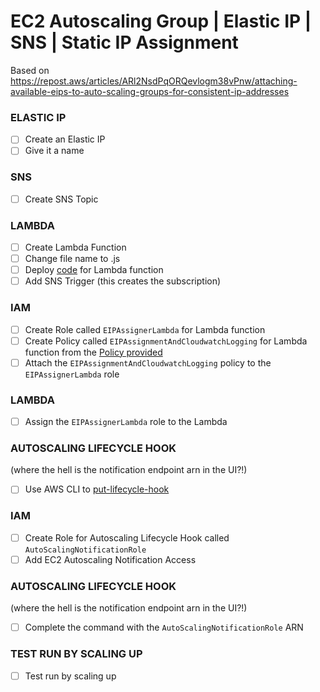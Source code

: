 # EC2 Autoscaling Group | Elastic IP | SNS | Static IP Assignment

Based on https://repost.aws/articles/ARl2NsdPqORQevlogm38vPnw/attaching-available-eips-to-auto-scaling-groups-for-consistent-ip-addresses

### ELASTIC IP
- [ ] Create an Elastic IP
- [ ] Give it a name

### SNS
- [ ] Create SNS Topic

### LAMBDA
- [ ] Create Lambda Function
- [ ] Change file name to .js
- [ ] Deploy [code](eipAssigner.js) for Lambda function
- [ ] Add SNS Trigger (this creates the subscription)

### IAM
- [ ] Create Role called `EIPAssignerLambda` for Lambda function
- [ ] Create Policy called `EIPAssignmentAndCloudwatchLogging` for Lambda function from the [Policy provided](assignEipLamda.json)
- [ ] Attach the `EIPAssignmentAndCloudwatchLogging` policy to the `EIPAssignerLambda` role

### LAMBDA
- [ ] Assign the `EIPAssignerLambda` role to the Lambda

### AUTOSCALING LIFECYCLE HOOK
(where the hell is the notification endpoint arn in the UI?!)
- [ ] Use AWS CLI to [put-lifecycle-hook](lifecyclehook_command.sh)

### IAM
- [ ] Create Role for Autoscaling Lifecycle Hook called `AutoScalingNotificationRole`
- [ ] Add EC2 Autoscaling Notification Access

### AUTOSCALING LIFECYCLE HOOK
(where the hell is the notification endpoint arn in the UI?!)
- [ ] Complete the command with the `AutoScalingNotificationRole` ARN

### TEST RUN BY SCALING UP
- [ ] Test run by scaling up